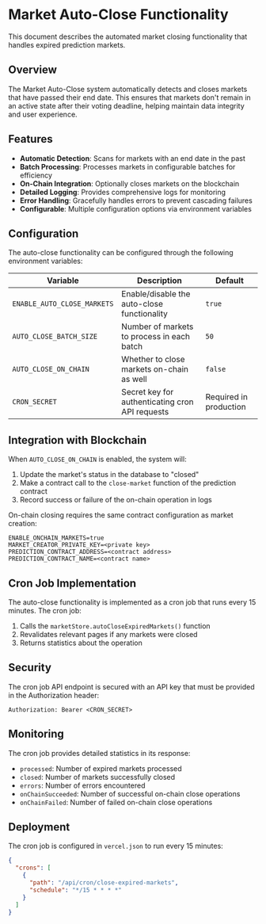 # Market Auto-Close Functionality

This document describes the automated market closing functionality that handles expired prediction markets.

## Overview

The Market Auto-Close system automatically detects and closes markets that have passed their end date. This ensures that markets don't remain in an active state after their voting deadline, helping maintain data integrity and user experience.

## Features

- **Automatic Detection**: Scans for markets with an end date in the past
- **Batch Processing**: Processes markets in configurable batches for efficiency
- **On-Chain Integration**: Optionally closes markets on the blockchain
- **Detailed Logging**: Provides comprehensive logs for monitoring
- **Error Handling**: Gracefully handles errors to prevent cascading failures
- **Configurable**: Multiple configuration options via environment variables

## Configuration

The auto-close functionality can be configured through the following environment variables:

| Variable | Description | Default |
|----------|-------------|---------|
| `ENABLE_AUTO_CLOSE_MARKETS` | Enable/disable the auto-close functionality | `true` |
| `AUTO_CLOSE_BATCH_SIZE` | Number of markets to process in each batch | `50` |
| `AUTO_CLOSE_ON_CHAIN` | Whether to close markets on-chain as well | `false` |
| `CRON_SECRET` | Secret key for authenticating cron API requests | Required in production |

## Integration with Blockchain

When `AUTO_CLOSE_ON_CHAIN` is enabled, the system will:

1. Update the market's status in the database to "closed"
2. Make a contract call to the `close-market` function of the prediction contract
3. Record success or failure of the on-chain operation in logs

On-chain closing requires the same contract configuration as market creation:

```
ENABLE_ONCHAIN_MARKETS=true
MARKET_CREATOR_PRIVATE_KEY=<private key>
PREDICTION_CONTRACT_ADDRESS=<contract address>
PREDICTION_CONTRACT_NAME=<contract name>
```

## Cron Job Implementation

The auto-close functionality is implemented as a cron job that runs every 15 minutes. The cron job:

1. Calls the `marketStore.autoCloseExpiredMarkets()` function
2. Revalidates relevant pages if any markets were closed
3. Returns statistics about the operation

## Security

The cron job API endpoint is secured with an API key that must be provided in the Authorization header:

```
Authorization: Bearer <CRON_SECRET>
```

## Monitoring

The cron job provides detailed statistics in its response:

- `processed`: Number of expired markets processed
- `closed`: Number of markets successfully closed
- `errors`: Number of errors encountered
- `onChainSucceeded`: Number of successful on-chain close operations
- `onChainFailed`: Number of failed on-chain close operations

## Deployment

The cron job is configured in `vercel.json` to run every 15 minutes:

```json
{
  "crons": [
    {
      "path": "/api/cron/close-expired-markets",
      "schedule": "*/15 * * * *"
    }
  ]
}
```